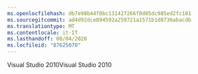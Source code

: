 ```yaml
---
ms.openlocfilehash: db7e98b44f0bc131427266f8d05dc985ed2fc181
ms.sourcegitcommit: ad4d92dce894592a259721a1571b1d8736abacdb
ms.translationtype: MT
ms.contentlocale: it-IT
ms.lasthandoff: 08/04/2020
ms.locfileid: "87625070"
---
```

<span data-ttu-id="77558-101">Visual Studio 2010</span><span class="sxs-lookup"><span data-stu-id="77558-101">Visual Studio 2010</span></span>
